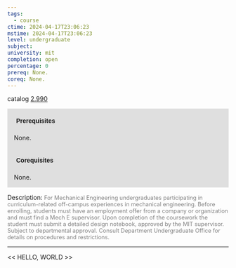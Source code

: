 ```yaml
---
tags:
  - course
ctime: 2024-04-17T23:06:23
mstime: 2024-04-17T23:06:23
level: undergraduate
subject: 
university: mit
completion: open
percentage: 0
prereq: None.
coreq: None.
---
```


catalog [2.990](http://student.mit.edu/catalog/m2c.html#2.990)

<span style="display: block; padding: 15px; background-color: rgb(100, 100, 100, 0.2);"><font id="m_prereq1959_0" style="display: block; font-family: Arial, sans-serif; font-weight: bold; padding: 5px">Prerequisites</font><br><span id="prereq1959_0">None.</span></span>
<span style="display: block; padding: 15px; background-color: rgb(100, 100, 100, 0.2);"><font id="m_coreq1959_0" style="display: block; font-family: Arial, sans-serif; font-weight: bold; padding: 5px">Corequisites</font><br><span id="coreq1959_0">None.</span></span>

<font style="">Description:</font>
<font style="color: grey; font-size: 0.8rem;">For Mechanical Engineering undergraduates participating in curriculum-related off-campus experiences in mechanical engineering. Before enrolling, students must have an employment offer from a company or organization and must find a Mech E supervisor. Upon completion of the coursework the student must submit a detailed design notebook, approved by the MIT supervisor. Subject to departmental approval. Consult Department Undergraduate Office for details on procedures and restrictions.</font>



---

<< HELLO, WORLD >>
